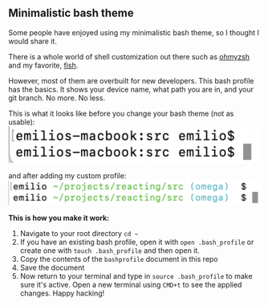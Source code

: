 ## Minimalistic bash theme

Some people have enjoyed using my minimalistic bash theme, so I thought I would share it. 

There is a whole world of shell customization out there such as [ohmyzsh](https://ohmyz.sh/) and my favorite, [fish](https://fishshell.com/). 

However, most of them are overbuilt for new developers. This bash profile has the basics. It shows your device name, what path you are in, and your git branch. No more. No less.

This is what it looks like before you change your bash theme (not as usable):
![Alt text](before_bash.png)

and after adding my custom profile:
![Alt text](after_bash.png)

**This is how you make it work:**

1. Navigate to your root directory `cd ~`
2. If you have an existing bash profile, open it with `open .bash_profile` or create one with `touch .bash_profile` and then open it.
3. Copy the contents of the `bashprofile` document in this repo
4. Save the document
5. Now return to your terminal and type in `source .bash_profile` to make sure it's active. Open a new terminal using `CMD+t` to see the applied changes. Happy hacking!


